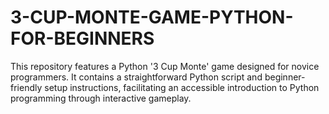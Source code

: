 # 3-CUP-MONTE-GAME-PYTHON-FOR-BEGINNERS
This repository features a Python '3 Cup Monte' game designed for novice programmers. It contains a straightforward Python script and beginner-friendly setup instructions, facilitating an accessible introduction to Python programming through interactive gameplay.
